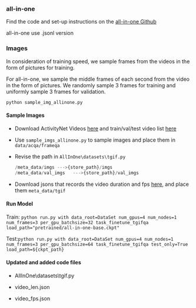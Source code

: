 ### all-in-one

Find the code and set-up instructions on the [all-in-one Github](https://github.com/showlab/all-in-one)

all-in-one use .jsonl version

### Images

In consideration of training speed, we sample frames from the videos in the form of pictures for training.

For all-in-one, we sample the middle frames of each second from the video in the form of pictures. We randomly sample 3 frames for training and uniformly sample 3 frames for validation.

```
python sample_img_allinone.py
```

#### Sample Images

- Download ActivityNet Videos [here](http://activity-net.org/) and train/val/test video list [here]()
- Use `sample_imgs_allinone.py` to sample images and place them in `data/acqa/frameqa`

- Revise the path in `AllInOne\datasets\tgif.py` 

  ```python
  /meta_data/imgs --->{store_path}/imgs
  /meta_data/val_imgs	--->{store_path}/val_imgs
  ```

- Download jsons that records the video duration and fps [here](), and place them `meta_data/tgif`

#### Run Model

Train: `python run.py with data_root=DataSet num_gpus=4 num_nodes=1 num_frames=3 per_gpu_batchsize=32 task_finetune_tgifqa load_path="pretrained/all-in-one-base.ckpt"`

Test:`python run.py with data_root=DataSet num_gpus=4 num_nodes=1 num_frames=3 per_gpu_batchsize=64 task_finetune_tgifqa test_only=True load_path=${ckpt_path}`

#### Updated and added code files

- AllInOne\datasets\tgif.py

- video_len.json

- video_fps.json

  